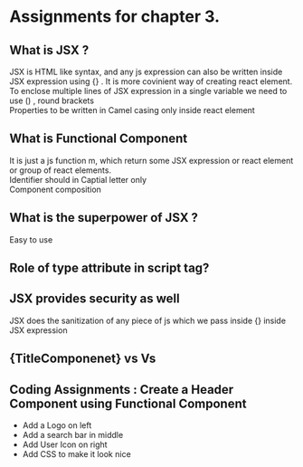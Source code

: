 # Assignments for chapter 3.

## What is JSX ?
<p> JSX is HTML like syntax, and any js expression can also be written inside JSX expression using {} . It is more covinient way of creating react element.</br>
To enclose multiple lines of JSX expression in a single variable we need to use () , round brackets</br>
Properties to be written in Camel casing only inside react element
</p>

## What is Functional Component
<p>
It is just a js function m, which return some JSX expression or react element or group of react elements. 
</br>Identifier should in Captial letter only
</br> Component composition
</p>

## What is the superpower of JSX ?
<p> Easy to use </p>

## Role of type attribute in script tag?
<p></p>

## JSX provides security as well
 <p>JSX does the sanitization of any piece of js which we pass inside {} inside JSX expression</p>

## {TitleComponenet} vs <TitleComponenet /> Vs <TitleComponenet></TitleComponent>

## Coding Assignments : Create a Header Component using Functional Component
<ul>
    <li>Add a Logo on left</li>
    <li>Add a search bar in middle</li>
    <li>Add User Icon on right</li>
    <li>Add CSS to make it look nice</li>
</ul>